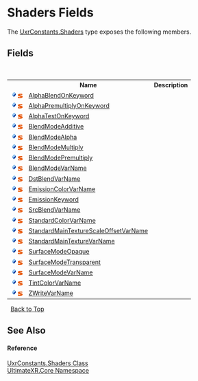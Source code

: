 # Shaders Fields
 

The <a href="T_UltimateXR_Core_UxrConstants_Shaders">UxrConstants.Shaders</a> type exposes the following members.


## Fields
&nbsp;<table><tr><th></th><th>Name</th><th>Description</th></tr><tr><td>![Public field](media/pubfield.gif "Public field")![Static member](media/static.gif "Static member")</td><td><a href="F_UltimateXR_Core_UxrConstants_Shaders_AlphaBlendOnKeyword">AlphaBlendOnKeyword</a></td><td /></tr><tr><td>![Public field](media/pubfield.gif "Public field")![Static member](media/static.gif "Static member")</td><td><a href="F_UltimateXR_Core_UxrConstants_Shaders_AlphaPremultiplyOnKeyword">AlphaPremultiplyOnKeyword</a></td><td /></tr><tr><td>![Public field](media/pubfield.gif "Public field")![Static member](media/static.gif "Static member")</td><td><a href="F_UltimateXR_Core_UxrConstants_Shaders_AlphaTestOnKeyword">AlphaTestOnKeyword</a></td><td /></tr><tr><td>![Public field](media/pubfield.gif "Public field")![Static member](media/static.gif "Static member")</td><td><a href="F_UltimateXR_Core_UxrConstants_Shaders_BlendModeAdditive">BlendModeAdditive</a></td><td /></tr><tr><td>![Public field](media/pubfield.gif "Public field")![Static member](media/static.gif "Static member")</td><td><a href="F_UltimateXR_Core_UxrConstants_Shaders_BlendModeAlpha">BlendModeAlpha</a></td><td /></tr><tr><td>![Public field](media/pubfield.gif "Public field")![Static member](media/static.gif "Static member")</td><td><a href="F_UltimateXR_Core_UxrConstants_Shaders_BlendModeMultiply">BlendModeMultiply</a></td><td /></tr><tr><td>![Public field](media/pubfield.gif "Public field")![Static member](media/static.gif "Static member")</td><td><a href="F_UltimateXR_Core_UxrConstants_Shaders_BlendModePremultiply">BlendModePremultiply</a></td><td /></tr><tr><td>![Public field](media/pubfield.gif "Public field")![Static member](media/static.gif "Static member")</td><td><a href="F_UltimateXR_Core_UxrConstants_Shaders_BlendModeVarName">BlendModeVarName</a></td><td /></tr><tr><td>![Public field](media/pubfield.gif "Public field")![Static member](media/static.gif "Static member")</td><td><a href="F_UltimateXR_Core_UxrConstants_Shaders_DstBlendVarName">DstBlendVarName</a></td><td /></tr><tr><td>![Public field](media/pubfield.gif "Public field")![Static member](media/static.gif "Static member")</td><td><a href="F_UltimateXR_Core_UxrConstants_Shaders_EmissionColorVarName">EmissionColorVarName</a></td><td /></tr><tr><td>![Public field](media/pubfield.gif "Public field")![Static member](media/static.gif "Static member")</td><td><a href="F_UltimateXR_Core_UxrConstants_Shaders_EmissionKeyword">EmissionKeyword</a></td><td /></tr><tr><td>![Public field](media/pubfield.gif "Public field")![Static member](media/static.gif "Static member")</td><td><a href="F_UltimateXR_Core_UxrConstants_Shaders_SrcBlendVarName">SrcBlendVarName</a></td><td /></tr><tr><td>![Public field](media/pubfield.gif "Public field")![Static member](media/static.gif "Static member")</td><td><a href="F_UltimateXR_Core_UxrConstants_Shaders_StandardColorVarName">StandardColorVarName</a></td><td /></tr><tr><td>![Public field](media/pubfield.gif "Public field")![Static member](media/static.gif "Static member")</td><td><a href="F_UltimateXR_Core_UxrConstants_Shaders_StandardMainTextureScaleOffsetVarName">StandardMainTextureScaleOffsetVarName</a></td><td /></tr><tr><td>![Public field](media/pubfield.gif "Public field")![Static member](media/static.gif "Static member")</td><td><a href="F_UltimateXR_Core_UxrConstants_Shaders_StandardMainTextureVarName">StandardMainTextureVarName</a></td><td /></tr><tr><td>![Public field](media/pubfield.gif "Public field")![Static member](media/static.gif "Static member")</td><td><a href="F_UltimateXR_Core_UxrConstants_Shaders_SurfaceModeOpaque">SurfaceModeOpaque</a></td><td /></tr><tr><td>![Public field](media/pubfield.gif "Public field")![Static member](media/static.gif "Static member")</td><td><a href="F_UltimateXR_Core_UxrConstants_Shaders_SurfaceModeTransparent">SurfaceModeTransparent</a></td><td /></tr><tr><td>![Public field](media/pubfield.gif "Public field")![Static member](media/static.gif "Static member")</td><td><a href="F_UltimateXR_Core_UxrConstants_Shaders_SurfaceModeVarName">SurfaceModeVarName</a></td><td /></tr><tr><td>![Public field](media/pubfield.gif "Public field")![Static member](media/static.gif "Static member")</td><td><a href="F_UltimateXR_Core_UxrConstants_Shaders_TintColorVarName">TintColorVarName</a></td><td /></tr><tr><td>![Public field](media/pubfield.gif "Public field")![Static member](media/static.gif "Static member")</td><td><a href="F_UltimateXR_Core_UxrConstants_Shaders_ZWriteVarName">ZWriteVarName</a></td><td /></tr></table>&nbsp;
<a href="#shaders-fields">Back to Top</a>

## See Also


#### Reference
<a href="T_UltimateXR_Core_UxrConstants_Shaders">UxrConstants.Shaders Class</a><br /><a href="N_UltimateXR_Core">UltimateXR.Core Namespace</a><br />